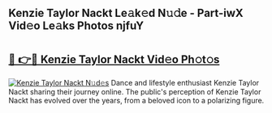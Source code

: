 ## Kenzie Taylor Nackt Le𝚊k𝚎d N𝚞𝚍e - Part-iwX Vid𝚎o Le𝚊ks Photos njfuY

# <h2><a href="http://fb4xy97.evod.top/?m=Kenzie+Taylor+Nackt">🔗 👉🔴 Kenzie Taylor Nackt Vid𝚎o Ph𝚘t𝚘s</a></h2>

[![Kenzie Taylor Nackt N𝚞d𝚎s](https://i.imgur.com/8V9OHl7.gif)](http://fb4xy97.evod.top/?m=Kenzie+Taylor+Nackt)
Dance and lifestyle enthusiast Kenzie Taylor Nackt sharing their journey online. The public's perception of Kenzie Taylor Nackt has evolved over the years, from a beloved icon to a polarizing figure. 
